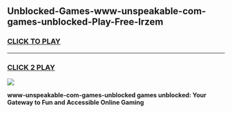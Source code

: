 
## Unblocked-Games-www-unspeakable-com-games-unblocked-Play-Free-lrzem
<h3>
<a href="https://premium76.site?title=www-unspeakable-com-games-unblocked&ref=18A1">CLICK TO PLAY</a></h3>
<hr>

<h3>
<a href="https://premium76.site?title=www-unspeakable-com-games-unblocked&ref=18A1">CLICK 2 PLAY</a>
  
</h3>

<a href="https://premium76.site?title=www-unspeakable-com-games-unblocked&ref=18A1"><img src="https://clearcache.store/games.png"></a>


**www-unspeakable-com-games-unblocked games unblocked: Your Gateway to Fun and Accessible Online Gaming**
